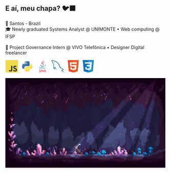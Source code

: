 ## E aí, meu chapa? 🐦‍⬛

  📍 Santos - Brazil
  <br>🎓 Newly graduated Systems Analyst @ UNIMONTE • Web computing @ IFSP</br>
  <br>💼 Project Governance Intern @ VIVO Telefônica • Designer Digital freelancer</br>

<div>

<img src = "https://github.com/devicons/devicon/blob/master/icons/javascript/javascript-original.svg" title = "Javascript" alt = "Javascript" width = "40" hight = "40" />&nbsp;
<img src = "https://github.com/devicons/devicon/blob/master/icons/python/python-original.svg" title = "Python" alt = "Python" width = "40" hight = "40" />&nbsp;
<img src = "https://github.com/devicons/devicon/blob/master/icons/java/java-original-wordmark.svg" title = "Java" alt = "Java" width = "40" hight = "40" />&nbsp;
<img src = "https://github.com/devicons/devicon/blob/master/icons/mysql/mysql-original.svg" title = "MySQL" alt = "MySQL" width = "40" hight = "40" />&nbsp;
<img src = "https://github.com/devicons/devicon/blob/master/icons/html5/html5-original.svg" title = "HTML" alt = "HTML" width = "40" hight = "40" />&nbsp;
<img src = "https://github.com/devicons/devicon/blob/master/icons/css3/css3-original.svg" title = "CSS" alt = "CSS" width = "40" hight = "40" />&nbsp;

</div>

<img src="mineralsgif.gif" width="500px" align="middle">

